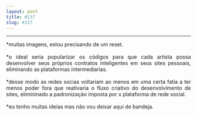 ```yaml
---
layout: post
title: #137
slug: #137
---
```

---
<p class="description" style="text-align: justify;">
*muitas imagens, estou precisando de um reset.
<br>
  <br>
*o ideal seria popularizar os códigos para que cada artista possa desenvolver seus próprios contratos inteligentes em seus sites pessoais, eliminando as plataformas intermediarias.
<br>
  <br>
*desse modo as redes socias voltariam ao menos em uma certa fatia a ter menos poder fora que reativaria o fluxo criativo do desenvolvimento de sites, elimininado a padronização imposta por x plataforma de rede social.
<br>
  <br>
*eu tenho muitas ideias mas não vou deixar aqui de bandeja.
<br>
  <br>
